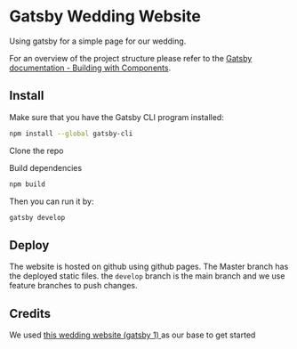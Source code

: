 # Gatsby Wedding Website
Using gatsby for a simple page for our wedding.

For an overview of the project structure please refer to the [Gatsby documentation - Building with Components](https://www.gatsbyjs.org/docs/building-with-components/).

## Install

Make sure that you have the Gatsby CLI program installed:
```sh
npm install --global gatsby-cli
```

Clone the repo

Build dependencies
```sh
npm build
```

Then you can run it by:
```sh
gatsby develop
```

## Deploy
The website is hosted on github using github pages. The Master branch has the deployed static files.
the `develop` branch is the main branch and we use feature branches to push changes.

## Credits
We used [this wedding website (gatsby 1) ](https://github.com/cjbell/wedding-website)as our base to get started